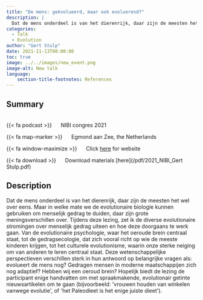 ```yaml
---
title: "De mens: geëvolueerd, maar ook evoluerend?"
description: |
  Dat de mens onderdeel is van het dierenrijk, daar zijn de meesten het wel over eens. Maar in welke mate we de evolutionaire biologie kunnen gebruiken om menselijk gedrag te duiden, daar zijn grote meningsverschillen over. Tijdens deze lezing, zet ik de diverse evolutionaire stromingen over menselijk gedrag uiteen en hoe deze doorgaans te werk gaan. Van de evolutionaire psychologie, waar het oeroude brein centraal staat, tot de gedragsecologie, dat zich vooral richt op wie de meeste kinderen krijgen, tot het culturele evolutionisme, waarin onze sterke neiging om van anderen te leren centraal staat. Deze wetenschappelijke perspectieven verschillen sterk in hun antwoord op belangrijke vragen als: evolueert de mens nog? Gedragen mensen in moderne maatschappijen zich nog adaptief? Hebben wij een oeroud brein? Hopelijk biedt de lezing de participant enige handvatten om met spraakmakende, evolutionair getinte nieuwsartikelen om te gaan (bijvoorbeeld: 'vrouwen houden van winkelen vanwege evolutie', of 'het Paleodieet is het enige juiste dieet'). 
categories:
  - Talk
  - Evolution
author: "Gert Stulp"
date: 2021-11-13T00:00:00
toc: true
image: ../../images/new_event.png
image-alt: New talk
language: 
    section-title-footnotes: References
---
```



## Summary 
<br>
{{< fa podcast >}} &nbsp;&nbsp;&nbsp;&nbsp; NIBI congres 2021

{{< fa map-marker >}} &nbsp;&nbsp;&nbsp;&nbsp; Egmond aan Zee, the Netherlands

{{< fa window-maximize >}} &nbsp;&nbsp;&nbsp;&nbsp; Click [here](https://www.nibi.nl/) for website

{{< fa download >}} &nbsp;&nbsp;&nbsp;&nbsp; Download materials [here](/pdf/2021_NIBI_Gert Stulp.pdf)


## Description

Dat de mens onderdeel is van het dierenrijk, daar zijn de meesten het wel over eens. Maar in welke mate we de evolutionaire biologie kunnen gebruiken om menselijk gedrag te duiden, daar zijn grote meningsverschillen over. Tijdens deze lezing, zet ik de diverse evolutionaire stromingen over menselijk gedrag uiteen en hoe deze doorgaans te werk gaan. Van de evolutionaire psychologie, waar het oeroude brein centraal staat, tot de gedragsecologie, dat zich vooral richt op wie de meeste kinderen krijgen, tot het culturele evolutionisme, waarin onze sterke neiging om van anderen te leren centraal staat. Deze wetenschappelijke perspectieven verschillen sterk in hun antwoord op belangrijke vragen als: evolueert de mens nog? Gedragen mensen in moderne maatschappijen zich nog adaptief? Hebben wij een oeroud brein? Hopelijk biedt de lezing de participant enige handvatten om met spraakmakende, evolutionair getinte nieuwsartikelen om te gaan (bijvoorbeeld: 'vrouwen houden van winkelen vanwege evolutie', of 'het Paleodieet is het enige juiste dieet').
